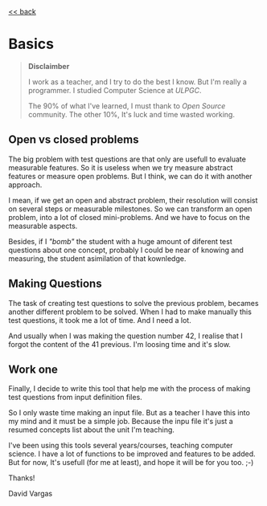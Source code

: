 
[<< back](../README.md)

# Basics

> **Disclaimber**
>
> I work as a teacher, and I try to do the best I know. But I'm really a programmer. I studied Computer Science at *ULPGC*.
>
> The 90% of what I've learned, I must thank to *Open Source* community.
The other 10%, It's luck and time wasted working.

## Open vs closed problems

The big problem with test questions are that only are usefull to evaluate
measurable features. So it is useless when we try measure abstract
features or measure open problems. But I think, we can do it with another approach.

I mean, if we get an open and abstract problem, their resolution will consist on several steps or measurable milestones. So we can transform an open problem, into a lot of closed mini-problems. And we have to focus on the measurable aspects.

Besides, if I *"bomb"* the student with a huge amount of diferent test questions about one concept, probably I could be near of knowing and measuring, the student asimilation of that kownledge.

## Making Questions

The task of creating test questions to solve the previous problem, becames another different problem to be solved. When I had to make manually this test questions, it took me a lot of time. And I need a lot.

And usually when I was making the question number 42, I realise that I forgot the content of the 41 previous. I'm loosing time and it's slow.

## Work one

Finally, I decide to write this tool that help me with the process of
making test questions from input definition files.

So I only waste time making an input file. But as a teacher I have this
into my mind and it must be a simple job. Because the inpu file it's just a resumed concepts list about the unit I'm teaching.

I've been using this tools several years/courses, teaching computer
science. I have a lot of functions to be improved and features to be added.
But for now, It's usefull (for me at least), and hope it will be for you too.
;-)

Thanks!

David Vargas
